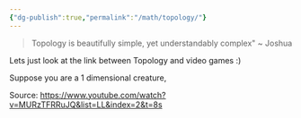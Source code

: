 ```yaml
---
{"dg-publish":true,"permalink":"/math/topology/"}
---
```


> Topology is beautifully simple, yet understandably complex" ~ Joshua

Lets just look at the link between Topology and video games :) 

Suppose you are a 1 dimensional creature, 



Source:
https://www.youtube.com/watch?v=MURzTFRRuJQ&list=LL&index=2&t=8s
